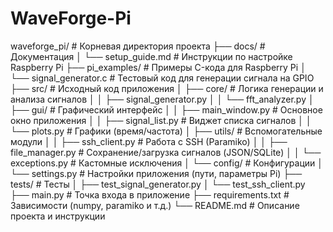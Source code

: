 # WaveForge-Pi

waveforge_pi/                  # Корневая директория проекта
├── docs/                      # Документация
│   └── setup_guide.md         # Инструкции по настройке Raspberry Pi
├── pi_examples/               # Примеры C-кода для Raspberry Pi
│   └── signal_generator.c     # Тестовый код для генерации сигнала на GPIO
├── src/                       # Исходный код приложения
│   ├── core/                  # Логика генерации и анализа сигналов
│   │   ├── signal_generator.py
│   │   └── fft_analyzer.py
│   ├── gui/                   # Графический интерфейс
│   │   ├── main_window.py     # Основное окно приложения
│   │   ├── signal_list.py     # Виджет списка сигналов
│   │   └── plots.py           # Графики (время/частота)
│   ├── utils/                 # Вспомогательные модули
│   │   ├── ssh_client.py      # Работа с SSH (Paramiko)
│   │   ├── file_manager.py    # Сохранение/загрузка сигналов (JSON/SQLite)
│   │   └── exceptions.py      # Кастомные исключения
│   └── config/                # Конфигурации
│       └── settings.py        # Настройки приложения (пути, параметры Pi)
├── tests/                     # Тесты
│   ├── test_signal_generator.py
│   └── test_ssh_client.py
├── main.py                    # Точка входа в приложение
├── requirements.txt           # Зависимости (numpy, paramiko и т.д.)
└── README.md                  # Описание проекта и инструкции